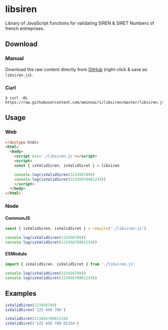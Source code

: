 # libsiren

Library of JavaScript functions for validating SIREN & SIRET Numbers of french entreprises.

## Download

### Manual

Download the raw content directly from [GitHub](https://raw.githubusercontent.com/aminnairi/libsiren/master/libsiren.js) (right-click & save as `libsiren.js`).

### Curl

```shell
$ curl -OL https://raw.githubusercontent.com/aminnairi/libsiren/master/libsiren.js
```

## Usage

### Web

```html
<!doctype html>
<html>
  <body>
    <script src='./libsiren.js'></script>
    <script>
    const { isValidSiren, isValidSiret } = libsiren

    console.log(isValidSiren(123456789))
    console.log(isValidSiret(12345678901234))
    </script>
  </body>
</html>
```

### Node

#### CommonJS

```javascript
const { isValidSiren, isValidSiret } = require('./libsiren.js')

console.log(isValidSiren(123456789))
console.log(isValidSiret(12345678901234))
```

#### ESModule

```javascript
import { isValidSiren, isValidSiret } from './libsiren.js'

console.log(isValidSiren(123456789))
console.log(isValidSiret(12345678901234))
```

## Examples

```javascript
isValidSiren(123456789)
isValidSiren('123 456 789')

isValidSiret(12345678901234)
isValidSiret('123 456 789 01234')
```